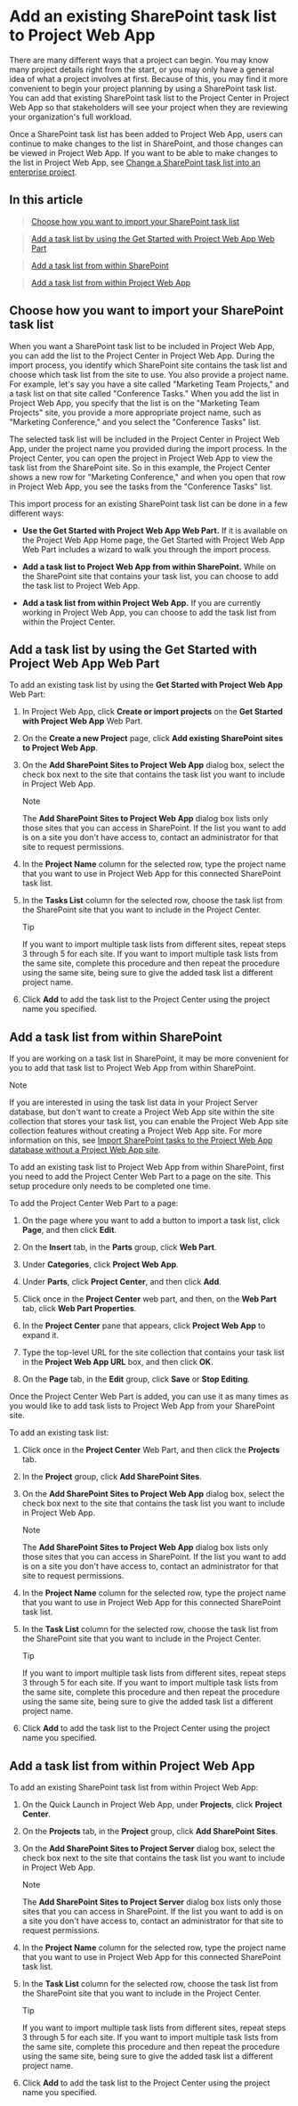 
# Add an existing SharePoint task list to Project Web App

There are many different ways that a project can begin. You may know many project details right from the start, or you may only have a general idea of what a project involves at first. Because of this, you may find it more convenient to begin your project planning by using a SharePoint task list. You can add that existing SharePoint task list to the Project Center in Project Web App so that stakeholders will see your project when they are reviewing your organization's full workload.
  
    
    

Once a SharePoint task list has been added to Project Web App, users can continue to make changes to the list in SharePoint, and those changes can be viewed in Project Web App. If you want to be able to make changes to the list in Project Web App, see  [Change a SharePoint task list into an enterprise project](d1387254-9478-4d9d-90d7-a4aee16b1f3c.md). 
## In this article
<a name="__top"> </a>



  
    
    
>  [Choose how you want to import your SharePoint task list](6f7b8294-2284-43ed-be4b-a8480f472674.md#__toc365279864)
    
  

  
    
    
>  [Add a task list by using the Get Started with Project Web App Web Part](6f7b8294-2284-43ed-be4b-a8480f472674.md#__toc365279865)
    
  

  
    
    
>  [Add a task list from within SharePoint](6f7b8294-2284-43ed-be4b-a8480f472674.md#__toc365279866)
    
  

  
    
    
>  [Add a task list from within Project Web App](6f7b8294-2284-43ed-be4b-a8480f472674.md#__toc365279867)
    
  

## Choose how you want to import your SharePoint task list
<a name="__toc365279864"> </a>

When you want a SharePoint task list to be included in Project Web App, you can add the list to the Project Center in Project Web App. During the import process, you identify which SharePoint site contains the task list and choose which task list from the site to use. You also provide a project name. For example, let's say you have a site called "Marketing Team Projects," and a task list on that site called "Conference Tasks." When you add the list in Project Web App, you specify that the list is on the "Marketing Team Projects" site, you provide a more appropriate project name, such as "Marketing Conference," and you select the "Conference Tasks" list.
  
    
    
The selected task list will be included in the Project Center in Project Web App, under the project name you provided during the import process. In the Project Center, you can open the project in Project Web App to view the task list from the SharePoint site. So in this example, the Project Center shows a new row for "Marketing Conference," and when you open that row in Project Web App, you see the tasks from the "Conference Tasks" list.
  
    
    
This import process for an existing SharePoint task list can be done in a few different ways:
  
    
    

- **Use the Get Started with Project Web App Web Part.** If it is available on the Project Web App Home page, the Get Started with Project Web App Web Part includes a wizard to walk you through the import process.
    
  
- **Add a task list to Project Web App from within SharePoint.** While on the SharePoint site that contains your task list, you can choose to add the task list to Project Web App.
    
  
- **Add a task list from within Project Web App.** If you are currently working in Project Web App, you can choose to add the task list from within the Project Center.
    
  

## Add a task list by using the Get Started with Project Web App Web Part
<a name="__toc365279865"> </a>

To add an existing task list by using the **Get Started with Project Web App** Web Part:
  
    
    

1. In Project Web App, click **Create or import projects** on the **Get Started with Project Web App** Web Part.
    
  
2. On the **Create a new Project** page, click **Add existing SharePoint sites to Project Web App**.
    
  
3. On the **Add SharePoint Sites to Project Web App** dialog box, select the check box next to the site that contains the task list you want to include in Project Web App.
    
    > [!NOTE]
      >  The **Add SharePoint Sites to Project Web App** dialog box lists only those sites that you can access in SharePoint. If the list you want to add is on a site you don't have access to, contact an administrator for that site to request permissions.
4. In the **Project Name** column for the selected row, type the project name that you want to use in Project Web App for this connected SharePoint task list.
    
  
5. In the **Tasks List** column for the selected row, choose the task list from the SharePoint site that you want to include in the Project Center.
    
    > [!TIP]
      >  If you want to import multiple task lists from different sites, repeat steps 3 through 5 for each site. If you want to import multiple task lists from the same site, complete this procedure and then repeat the procedure using the same site, being sure to give the added task list a different project name.
6. Click **Add** to add the task list to the Project Center using the project name you specified.
    
  

## Add a task list from within SharePoint
<a name="__toc365279866"> </a>

If you are working on a task list in SharePoint, it may be more convenient for you to add that task list to Project Web App from within SharePoint.
  
    
    

> [!NOTE]
>  If you are interested in using the task list data in your Project Server database, but don't want to create a Project Web App site within the site collection that stores your task list, you can enable the Project Web App site collection features without creating a Project Web App site. For more information on this, see [Import SharePoint tasks to the Project Web App database without a Project Web App site](223f2499-86ba-47ac-8499-b2673faf5c2e.md). 
  
    
    

To add an existing task list to Project Web App from within SharePoint, first you need to add the Project Center Web Part to a page on the site. This setup procedure only needs to be completed one time.
  
    
    
To add the Project Center Web Part to a page:
  
    
    

1. On the page where you want to add a button to import a task list, click **Page**, and then click **Edit**.
    
  
2. On the **Insert** tab, in the **Parts** group, click **Web Part**.
    
  
3. Under **Categories**, click **Project Web App**.
    
  
4. Under **Parts**, click **Project Center**, and then click **Add**.
    
  
5. Click once in the **Project Center** web part, and then, on the **Web Part** tab, click **Web Part Properties**.
    
  
6. In the **Project Center** pane that appears, click **Project Web App** to expand it.
    
  
7. Type the top-level URL for the site collection that contains your task list in the **Project Web App URL** box, and then click **OK**.
    
  
8. On the **Page** tab, in the **Edit** group, click **Save** or **Stop Editing**.
    
  
Once the Project Center Web Part is added, you can use it as many times as you would like to add task lists to Project Web App from your SharePoint site.
  
    
    
To add an existing task list:
  
    
    

1. Click once in the **Project Center** Web Part, and then click the **Projects** tab.
    
  
2. In the **Project** group, click **Add SharePoint Sites**.
    
  
3. On the **Add SharePoint Sites to Project Web App** dialog box, select the check box next to the site that contains the task list you want to include in Project Web App.
    
    > [!NOTE]
      >  The **Add SharePoint Sites to Project Web App** dialog box lists only those sites that you can access in SharePoint. If the list you want to add is on a site you don't have access to, contact an administrator for that site to request permissions.
4. In the **Project Name** column for the selected row, type the project name that you want to use in Project Web App for this connected SharePoint task list.
    
  
5. In the **Task List** column for the selected row, choose the task list from the SharePoint site that you want to include in the Project Center.
    
    > [!TIP]
      >  If you want to import multiple task lists from different sites, repeat steps 3 through 5 for each site. If you want to import multiple task lists from the same site, complete this procedure and then repeat the procedure using the same site, being sure to give the added task list a different project name.
6. Click **Add** to add the task list to the Project Center using the project name you specified.
    
  

## Add a task list from within Project Web App
<a name="__toc365279867"> </a>

To add an existing SharePoint task list from within Project Web App:
  
    
    

1. On the Quick Launch in Project Web App, under **Projects**, click **Project Center**.
    
  
2. On the **Projects** tab, in the **Project** group, click **Add SharePoint Sites**.
    
  
3. On the **Add SharePoint Sites to Project Server** dialog box, select the check box next to the site that contains the task list you want to include in Project Web App.
    
    > [!NOTE]
      >  The **Add SharePoint Sites to Project Server** dialog box lists only those sites that you can access in SharePoint. If the list you want to add is on a site you don't have access to, contact an administrator for that site to request permissions.
4. In the **Project Name** column for the selected row, type the project name that you want to use in Project Web App for this connected SharePoint task list.
    
  
5. In the **Task List** column for the selected row, choose the task list from the SharePoint site that you want to include in the Project Center.
    
    > [!TIP]
      >  If you want to import multiple task lists from different sites, repeat steps 3 through 5 for each site. If you want to import multiple task lists from the same site, complete this procedure and then repeat the procedure using the same site, being sure to give the added task list a different project name.
6. Click **Add** to add the task list to the Project Center using the project name you specified.
    
  
